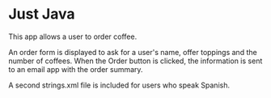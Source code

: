 # Just Java

This app allows a user to order coffee.

An order form is displayed to ask for a user's name, offer toppings and the number of coffees. When the Order button is clicked, the information is sent to an email app with the order summary.

A second strings.xml file is included for users who speak Spanish.
